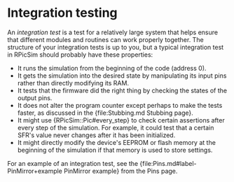 Integration testing
====

An _integration test_ is a test for a relatively large system that helps ensure that different modules and routines can work properly together.
The structure of your integration tests is up to you, but a typical integration test in RPicSim should probably have these properties:

* It runs the simulation from the beginning of the code (address 0).
* It gets the simulation into the desired state by manipulating its input pins rather than directly modifying its RAM.
* It tests that the firmware did the right thing by checking the states of the output pins.
* It does not alter the program counter except perhaps to make the tests faster, as discussed in the {file:Stubbing.md Stubbing page}.
* It might use {RPicSim::Pic#every_step} to check certain assertions after every step of the simulation.  For example, it could test that a certain SFR's value never changes after it has been initialized.
* It might directly modify the device's EEPROM or flash memory at the beginning of the simulation if that memory is used to store settings.

For an example of an integration test, see the {file:Pins.md#label-PinMirror+example PinMirror example} from the Pins page.

